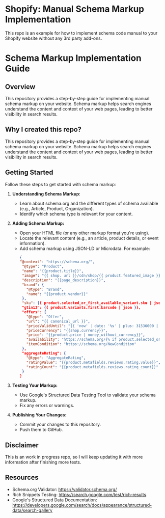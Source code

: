 # Shopify: Manual Schema Markup Implementation
This repo is an example for how to implement schema code manual to your Shopify website without any 3rd party add-ons.

# Schema Markup Implementation Guide

## Overview
This repository provides a step-by-step guide for implementing manual schema markup on your website. Schema markup helps search engines understand the content and context of your web pages, leading to better visibility in search results.

## Why I created this repo?
This repository provides a step-by-step guide for implementing manual schema markup on your website. Schema markup helps search engines understand the content and context of your web pages, leading to better visibility in search results.

## Getting Started
Follow these steps to get started with schema markup:

1. **Understanding Schema Markup:**
   - Learn about schema.org and the different types of schema available (e.g., Article, Product, Organization).
   - Identify which schema type is relevant for your content.

2. **Adding Schema Markup:**
   - Open your HTML file (or any other markup format you're using).
   - Locate the relevant content (e.g., an article, product details, or event information).
   - Add schema markup using JSON-LD or Microdata. For example:
     ```json
     {
     "@context": "https://schema.org/",
      "@type": "Product",
      "name": "{{product.title}}",
      "image": "{{ shop. url }}/cdn/shop/{{ product.featured_image }}",
      "description": "{{page_description}}",
      "brand": {
        "@type": "Brand",
        "name": "{{product.vendor}}"
      },
      "sku": {{ product.selected_or_first_available_variant.sku | json }},
      "gtin13": {{ product.variants.first.barcode | json }},
      "offers": {
        "@type": "Offer",
        "url": "{{ canonical_url }}",
        "priceValidUntil": "{{ 'now' | date: '%s' | plus: 31536000 | date: '%Y-%m-%d' | replace:'+','%20' }}",
        "priceCurrency": "{{shop.currency}}",
        "price": "{{product.price | money_without_currency}}",
        "availability": "https://schema.org/{% if product.selected_or_first_available_variant %}InStock{% else %}OutOfStock{% endif %}",
        "itemCondition": "https://schema.org/NewCondition"
      },
      "aggregateRating": {
        "@type": "AggregateRating",
        "ratingValue": "{{product.metafields.reviews.rating.value}}",
        "ratingCount": "{{product.metafields.reviews.rating_count}}"
      }
     }
     ```

3. **Testing Your Markup:**
   - Use Google's Structured Data Testing Tool to validate your schema markup.
   - Fix any errors or warnings.

4. **Publishing Your Changes:**
   - Commit your changes to this repository.
   - Push them to GitHub.

## Disclaimer
This is an work in progress repo, so I will keep updating it with more information after finishing more tests.

## Resources
- Schema.org Validator: <https://validator.schema.org/>
- Rich Snippets Testing: <https://search.google.com/test/rich-results>
- Google's Structured Data Documentation: <https://developers.google.com/search/docs/appearance/structured-data/search-gallery>
